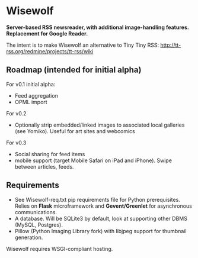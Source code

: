 Wisewolf
========

**Server-based RSS newsreader, with additional image-handling features. Replacement for Google Reader.**

The intent is to make Wisewolf an alternative to Tiny Tiny RSS: http://tt-rss.org/redmine/projects/tt-rss/wiki

Roadmap (intended for initial alpha)
---------

For v0.1 initial alpha:

* Feed aggregation
* OPML import

For v0.2

* Optionally strip embedded/linked images to associated local galleries (see Yomiko). Useful for art sites and webcomics

For v0.3

* Social sharing for feed items
* mobile support (target Mobile Safari on iPad and iPhone). Swipe between articles, feeds.

Requirements
------------

* See Wisewolf-req.txt pip requirements file for Python prerequisites. Relies on __Flask__ microframework and __Gevent/Greenlet__ for asynchronous communications.
* A database. Will be SQLite3 by default, look at supporting other DBMS (MySQL, Postgres).
* Pillow (Python Imaging Library fork) with libjpeg support for thumbnail generation.

Wisewolf requires WSGI-compliant hosting.

